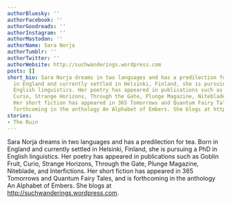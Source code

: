 ```yaml
---
authorBluesky: ''
authorFacebook: ''
authorGoodreads: ''
authorInstagram: ''
authorMastodon: ''
authorName: Sara Norja
authorTumblr: ''
authorTwitter: ''
authorWebsite: http://suchwanderings.wordpress.com
posts: []
short_bio: Sara Norja dreams in two languages and has a predilection for tea. Born
  in England and currently settled in Helsinki, Finland, she is pursuing a PhD in
  English linguistics. Her poetry has appeared in publications such as Goblin Fruit,
  Curio, Strange Horizons, Through the Gate, Plunge Magazine, Niteblade, and Interfictions.
  Her short fiction has appeared in 365 Tomorrows and Quantum Fairy Tales, and is
  forthcoming in the anthology An Alphabet of Embers. She blogs at http://suchwanderings.wordpress.com.
stories:
- The Ruin
---
```


Sara Norja dreams in two languages and has a predilection for tea. Born in England and currently settled in Helsinki, Finland, she is pursuing a PhD in English linguistics. Her poetry has appeared in publications such as Goblin Fruit, Curio, Strange Horizons, Through the Gate, Plunge Magazine, Niteblade, and Interfictions. Her short fiction has appeared in 365 Tomorrows and Quantum Fairy Tales, and is forthcoming in the anthology An Alphabet of Embers. She blogs at http://suchwanderings.wordpress.com.